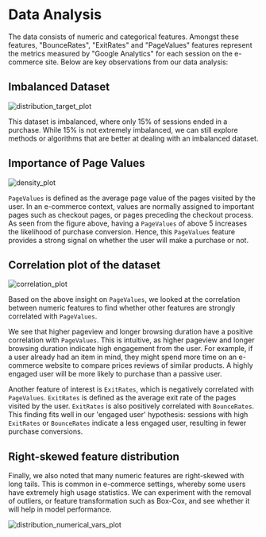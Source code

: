 # Data Analysis

The data consists of numeric and categorical features. Amongst these features, "BounceRates", "ExitRates" and "PageValues" features represent the metrics measured by "Google Analytics" for each session on the e-commerce site. Below are key observations from our data analysis:

## Imbalanced Dataset

![distribution_target_plot](images/chart_target_distribution.png)

This dataset is imbalanced, where only 15% of sessions ended in a purchase. While 15% is not extremely imbalanced, we can still explore methods or algorithms that are better at dealing with an imbalanced dataset.

## Importance of Page Values

![density_plot](images/chart_density.png)

`PageValues` is defined as the average page value of the pages visited by the user. In an e-commerce context, values are normally assigned to important pages such as checkout pages, or pages preceding the checkout process. As seen from the figure above, having a `PageValues` of above 5 increases the likelihood of purchase conversion. Hence, this `PageValues` feature provides a strong signal on whether the user will make a purchase or not.

## Correlation plot of the dataset

![correlation_plot](images/chart_correlation.png)

Based on the above insight on `PageValues`, we looked at the correlation between numeric features to find whether other features are strongly correlated with `PageValues`. 

We see that higher pageview and longer browsing duration have a positive correlation with `PageValues`. This is intuitive, as higher pageview and longer browsing duration indicate high engagement from the user. For example, if a user already had an item in mind, they might spend more time on an e-commerce website to compare prices reviews of similar products. A highly engaged user will be more likely to purchase than a passive user.

Another feature of interest is `ExitRates`, which is negatively correlated with `PageValues`. `ExitRates` is defined as the average exit rate of the pages visited by the user. `ExitRates` is also positively correlated with `BounceRates`. This finding fits well in our 'engaged user' hypothesis: sessions with high `ExitRates` or `BounceRates` indicate a less engaged user, resulting in fewer purchase conversions.

## Right-skewed feature distribution

Finally, we also noted that many numeric features are right-skewed with long tails. This is common in e-commerce settings, whereby some users have extremely high usage statistics. We can experiment with the removal of outliers, or feature transformation such as Box-Cox, and see whether it will help in model performance.

![distribution_numerical_vars_plot](images/chart_numeric_var_distribution.png)